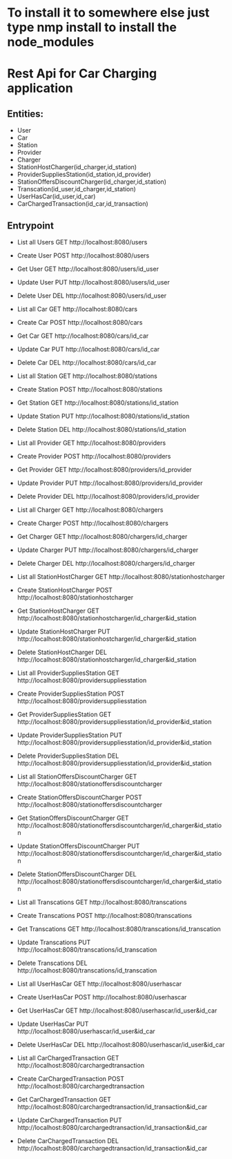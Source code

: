  # To install it to somewhere else just type nmp install to install the node_modules
# Rest Api for Car Charging application

## Entities:
- User
- Car
- Station 
- Provider
- Charger
- StationHostCharger(id_charger,id_station)
- ProviderSuppliesStation(id_station,id_provider)
- StationOffersDiscountCharger(id_charger,id_station)
- Transcation(id_user,id_charger,id_station)
- UserHasCar(id_user,id_car)
- CarChargedTransaction(id_car,id_transaction)

## Entrypoint
- List all Users GET http://localhost:8080/users
- Create User POST http://localhost:8080/users
- Get User GET http://localhost:8080/users/id_user
- Update User PUT http://localhost:8080/users/id_user
- Delete User DEL http://localhost:8080/users/id_user

- List all Car GET http://localhost:8080/cars
- Create Car POST http://localhost:8080/cars
- Get Car GET http://localhost:8080/cars/id_car
- Update Car PUT http://localhost:8080/cars/id_car
- Delete Car DEL http://localhost:8080/cars/id_car

- List all Station GET http://localhost:8080/stations
- Create Station POST http://localhost:8080/stations
- Get Station GET http://localhost:8080/stations/id_station
- Update Station PUT http://localhost:8080/stations/id_station
- Delete Station DEL http://localhost:8080/stations/id_station

- List all Provider GET http://localhost:8080/providers
- Create Provider POST http://localhost:8080/providers
- Get Provider GET http://localhost:8080/providers/id_provider
- Update Provider PUT http://localhost:8080/providers/id_provider
- Delete Provider DEL http://localhost:8080/providers/id_provider

- List all Charger GET http://localhost:8080/chargers
- Create Charger POST http://localhost:8080/chargers
- Get Charger GET http://localhost:8080/chargers/id_charger
- Update Charger PUT http://localhost:8080/chargers/id_charger
- Delete Charger DEL http://localhost:8080/chargers/id_charger

- List all StationHostCharger GET http://localhost:8080/stationhostcharger
- Create StationHostCharger POST http://localhost:8080/stationhostcharger
- Get StationHostCharger GET http://localhost:8080/stationhostcharger/id_charger&id_station
- Update StationHostCharger PUT http://localhost:8080/stationhostcharger/id_charger&id_station
- Delete StationHostCharger DEL http://localhost:8080/stationhostcharger/id_charger&id_station

- List all ProviderSuppliesStation GET http://localhost:8080/providersuppliesstation
- Create ProviderSuppliesStation POST http://localhost:8080/providersuppliesstation
- Get ProviderSuppliesStation GET http://localhost:8080/providersuppliesstation/id_provider&id_station
- Update ProviderSuppliesStation PUT http://localhost:8080/providersuppliesstation/id_provider&id_station
- Delete ProviderSuppliesStation DEL http://localhost:8080/providersuppliesstation/id_provider&id_station

- List all StationOffersDiscountCharger GET http://localhost:8080/stationoffersdiscountcharger
- Create StationOffersDiscountCharger POST http://localhost:8080/stationoffersdiscountcharger
- Get StationOffersDiscountCharger GET http://localhost:8080/stationoffersdiscountcharger/id_charger&id_station
- Update StationOffersDiscountCharger PUT http://localhost:8080/stationoffersdiscountcharger/id_charger&id_station
- Delete StationOffersDiscountCharger DEL http://localhost:8080/stationoffersdiscountcharger/id_charger&id_station

- List all Transcations GET http://localhost:8080/transcations
- Create Transcations POST http://localhost:8080/transcations
- Get Transcations GET http://localhost:8080/transcations/id_transcation
- Update Transcations PUT http://localhost:8080/transcations/id_transcation
- Delete Transcations DEL http://localhost:8080/transcations/id_transcation

- List all UserHasCar GET http://localhost:8080/userhascar
- Create UserHasCar POST http://localhost:8080/userhascar
- Get UserHasCar GET http://localhost:8080/userhascar/id_user&id_car
- Update UserHasCar PUT http://localhost:8080/userhascar/id_user&id_car
- Delete UserHasCar DEL http://localhost:8080/userhascar/id_user&id_car

- List all CarChargedTransaction GET http://localhost:8080/carchargedtransaction
- Create CarChargedTransaction POST http://localhost:8080/carchargedtransaction
- Get CarChargedTransaction GET http://localhost:8080/carchargedtransaction/id_transaction&id_car
- Update CarChargedTransaction PUT http://localhost:8080/carchargedtransaction/id_transaction&id_car
- Delete CarChargedTransaction DEL http://localhost:8080/carchargedtransaction/id_transaction&id_car



